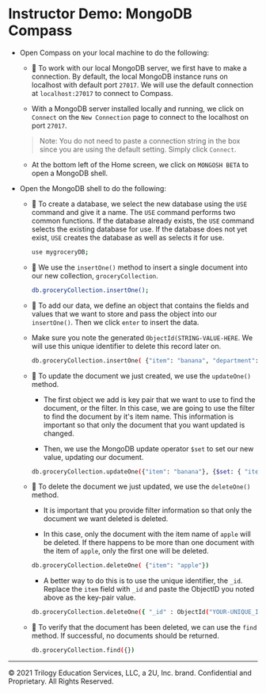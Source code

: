 #  Instructor Demo: MongoDB Compass

* Open Compass on your local machine to do the following:

  * 🔑 To work with our local MongoDB server, we first have to make a connection. By default, the local MongoDB instance runs on localhost with default port `27017`. We will use the default connection at `localhost:27017` to connect to Compass.  

  *  With a MongoDB server installed locally and running, we click on `Connect` on the `New Connection` page to connect to the localhost on port `27017`. 
  
  > Note: You do not need to paste a connection string in the box since you are using the default setting. Simply click `Connect`.

  *  At the bottom left of the Home screen, we click on `MONGOSH BETA` to open a MongoDB shell. 

* Open the MongoDB shell to do the following: 

  * 🔑 To create a database, we select the new database using the `USE` command and give it a name. The `USE` command performs two common functions. If the database already exists, the `USE` command selects the existing database for use. If the database does not yet exist, `USE` creates the database as well as selects it for use.

    ```sh
    use mygroceryDB;
    ```

  * 🔑 We use the `insertOne()` method to insert a single document into our new collection, `groceryCollection`.

    ```sh
    db.groceryCollection.insertOne();
    ```

  * 🔑 To add our data, we define an object that contains the fields and values that we want to store and pass the object into our `insertOne()`. Then we click `enter` to insert the data.

  * Make sure you note the generated `ObjectId(STRING-VALUE-HERE`. We will use this unique identifier to delete this record later on. 

    ```sh
    db.groceryCollection.insertOne( {"item": "banana", "department": "produce"} );
    ```

  * 🔑 To update the document we just created, we use the `updateOne()` method.

    * The first object we add is key pair that we want to use to find the document, or the filter. In this case, we are going to use the filter to find the document by it's item name. This information is important so that only the document that you want updated is changed. 

    * Then, we use the MongoDB update operator `$set` to set our new value, updating our document. 

    ```sh
    db.groceryCollection.updateOne({"item": "banana"}, {$set: { "item" : "apple"}})
    ```

  * 🔑 To delete the document we just updated, we use the `deleteOne()` method.

    * It is important that you provide filter information so that only the document we want deleted is deleted. 
    
    * In this case, only the document with the item name of `apple` will be deleted. If there happens to be more than one document with the item of `apple`, only the first one will be deleted. 
    
    ```sh
    db.groceryCollection.deleteOne( {"item": "apple"})
    ```

    * A better way to do this is to use the unique identifier, the `_id`. Replace the `item` field with `_id` and paste the ObjectID you noted above as the key-pair value. 

    ```sh
    db.groceryCollection.deleteOne({ "_id" : ObjectId("YOUR-UNIQUE_ID")} )

  * 🔑 To verify that the document has been deleted, we can use the `find` method. If successful, no documents should be returned. 

    ```sh
    db.groceryCollection.find({})
    ```

---
© 2021 Trilogy Education Services, LLC, a 2U, Inc. brand. Confidential and Proprietary. All Rights Reserved.
